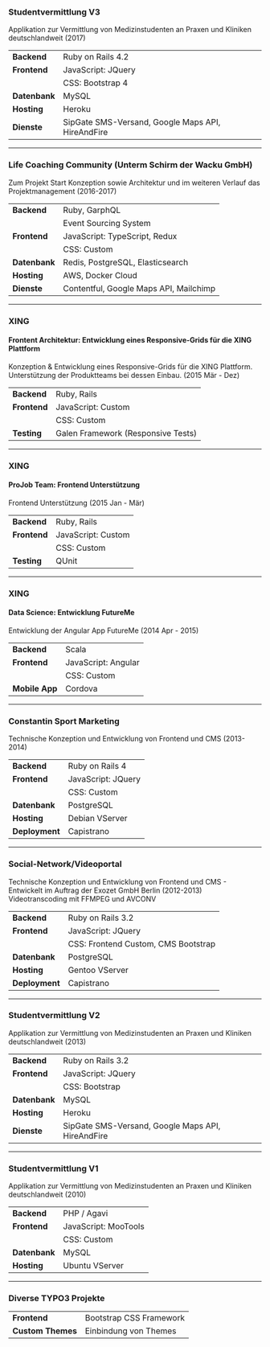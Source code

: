 ### Studentvermittlung V3
Applikation zur Vermittlung von Medizinstudenten an Praxen und Kliniken deutschlandweit (2017)

|   |   |
|---|---|
|__Backend__|Ruby on Rails 4.2|
|__Frontend__| JavaScript: JQuery|
|| CSS: Bootstrap 4|
|__Datenbank__|MySQL|
|__Hosting__|Heroku|
|__Dienste__|SipGate SMS-Versand, Google Maps API, HireAndFire|


<p class="image-line">
<i class="icon ruby" title="Ruby" title="Ruby"></i>
<i class="icon rails" title="Rails"></i>
<i class="icon haml" title="Haml"></i>
<i class="icon jquery" title="jQuery"></i>
<i class="icon bootstrap" title="Bootstrap"></i>
<i class="icon sass" title="SASS"></i>
<i class="icon mysql" title="MySQL"></i>
<i class="icon sipgate" title="SipGate"></i>
<i class="icon google_maps" title="Google Maps"></i>
<i class="icon heroku" title="Heroku"></i>
</p>

---

### Life Coaching Community (Unterm Schirm der Wacku GmbH)
Zum Projekt Start Konzeption sowie Architektur und im weiteren Verlauf das Projektmanagement (2016-2017)

|   |   |
|---|---|
|__Backend__|Ruby, GarphQL|
||Event Sourcing System|
|__Frontend__| JavaScript: TypeScript, Redux|
|| CSS: Custom|
|__Datenbank__|Redis, PostgreSQL, Elasticsearch|
|__Hosting__|AWS, Docker Cloud|
|__Dienste__|Contentful, Google Maps API, Mailchimp|

<p class="image-line">
<i class="icon ruby" title="Ruby"></i>
<i class="icon angular" title="Angular"></i>
<i class="icon redux" title="Redux"></i>
<i class="icon webpack" title="Webpack"></i>
<i class="icon typescript" title="TypeScript"></i>
<i class="icon sass" title="SASS"></i>
<i class="icon heroku" title="Elasticsearch"></i>
<i class="icon postgresql" title="PostgreSQL"></i>
<i class="icon redis" title="Redis"></i>
<i class="icon google_maps" title="Google Maps"></i>
<i class="icon contentful" title="Contentful"></i>
<i class="icon docker" title="Docker"></i>
</p>

---

### XING

#### Frontent Architektur: Entwicklung eines Responsive-Grids für die XING Plattform
Konzeption & Entwicklung eines Responsive-Grids für die XING Plattform. Unterstützung der Produktteams bei dessen Einbau. (2015 Mär - Dez)

|   |   |
|---|---|
|__Backend__|Ruby, Rails|
|__Frontend__|JavaScript: Custom|
|| CSS: Custom|
|__Testing__|Galen Framework (Responsive Tests)|

<p class="image-line">
<i class="icon ruby" title="Ruby"></i>
<i class="icon rails" title="Rails"></i>
<i class="icon javascript" title="JavaScript"></i>
<i class="icon sass" title="SASS"></i>
<i class="icon galen" title="Galen Framework"></i>
</p>

---

### XING

#### ProJob Team: Frontend Unterstützung
Frontend Unterstützung (2015 Jan - Mär)

|   |   |
|---|---|
|__Backend__|Ruby, Rails|
|__Frontend__|JavaScript: Custom|
||CSS: Custom|
|__Testing__|QUnit|

<p class="image-line">
<i class="icon ruby" title="Ruby"></i>
<i class="icon rails" title="Rails"></i>
<i class="icon javascript" title="JavaScript"></i>
<i class="icon sass" title="SASS"></i>
<i class="icon qunit" title="QUnit"></i>
</p>

---

### XING

#### Data Science: Entwicklung FutureMe
Entwicklung der Angular App FutureMe (2014 Apr - 2015)

|   |   |
|---|---|
|__Backend__|Scala|
|__Frontend__|JavaScript: Angular|
|| CSS: Custom|
|__Mobile App__|Cordova|

<p class="image-line">
<i class="icon angular" title="Angular"></i>
<i class="icon gulp" title="Gulp"></i>
<i class="icon grunt" title="Grunt"></i>
<i class="icon jquery" title="jQuery"></i>
<i class="icon sass" title="SASS"></i>
<i class="icon cordova" title="Cordova"></i>
<i class="icon google_maps" title="Google Maps"></i>
</p>

---

### Constantin Sport Marketing
Technische Konzeption und Entwicklung von Frontend und CMS (2013-2014) 

|   |   |
|---|---|
|__Backend__|Ruby on Rails 4|
|__Frontend__| JavaScript: JQuery|
|| CSS: Custom|
|__Datenbank__|PostgreSQL|
|__Hosting__|Debian VServer|
|__Deployment__|Capistrano|

<p class="image-line">
<i class="icon ruby" title="Ruby"></i>
<i class="icon rails" title="Rails"></i>
<i class="icon haml" title="Haml"></i>
<i class="icon jquery" title="jQuery"></i>
<i class="icon sass" title="SASS"></i>
<i class="icon postgresql" title="PostgreSQL"></i>
<i class="icon capistrano" title="Capistrano"></i>
<i class="icon debian" title="Debian"></i>
</p>

---

### Social-Network/Videoportal
Technische Konzeption und Entwicklung von Frontend und CMS - Entwickelt im Auftrag der Exozet GmbH Berlin (2012-2013)
Videotranscoding mit FFMPEG und AVCONV

|   |   |
|---|---|
|__Backend__|Ruby on Rails 3.2|
|__Frontend__| JavaScript: JQuery|
|| CSS: Frontend Custom, CMS Bootstrap|
|__Datenbank__|PostgreSQL|
|__Hosting__|Gentoo VServer|
|__Deployment__|Capistrano|


<p class="image-line">
<i class="icon ruby" title="Ruby"></i>
<i class="icon rails" title="Rails"></i>
<i class="icon jquery" title="jQuery"></i>
<i class="icon bootstrap" title="Bootstrap"></i>
<i class="icon less" title="Less"></i>
<i class="icon postgresql" title="PostgreSQL"></i>
<i class="icon ffmpeg" title="FFMPEG"></i>
</p>

---

### Studentvermittlung V2
Applikation zur Vermittlung von Medizinstudenten an Praxen und Kliniken deutschlandweit (2013)

|   |   |
|---|---|
|__Backend__|Ruby on Rails 3.2|
|__Frontend__| JavaScript: JQuery|
|| CSS: Bootstrap|
|__Datenbank__|MySQL|
|__Hosting__|Heroku|
|__Dienste__|SipGate SMS-Versand, Google Maps API, HireAndFire|

<p class="image-line">
<i class="icon ruby" title="Ruby"></i>
<i class="icon rails" title="Rails"></i>
<i class="icon haml" title="Haml"></i>
<i class="icon jquery" title="jQuery"></i>
<i class="icon coffeescript" title="CoffeeScript"></i>
<i class="icon bootstrap" title="Bootstrap"></i>
<i class="icon less" title="Less"></i>
<i class="icon mysql" title="MySQL"></i>
<i class="icon sipgate" title="SipGate"></i>
<i class="icon google_maps" title="Google Maps"></i>
<i class="icon heroku" title="Heroku"></i>
</p>

---

### Studentvermittlung V1
Applikation zur Vermittlung von Medizinstudenten an Praxen und Kliniken deutschlandweit (2010)

|   |   |
|---|---|
|__Backend__|PHP / Agavi|
|__Frontend__| JavaScript: MooTools|
|| CSS: Custom|
|__Datenbank__|MySQL|
|__Hosting__|Ubuntu VServer|

<p class="image-line">
<i class="icon php" title="PHP"></i>
<i class="icon mootools" title="MooTools"></i>
<i class="icon mysql" title="MySQL"></i>
<i class="icon ubuntu" title="Ubuntu"></i>
</p>

---

### Diverse TYPO3 Projekte
|   |   |
|---|---|
|__Frontend__|Bootstrap CSS Framework|
|__Custom Themes__|Einbindung von Themes|

<p class="image-line">
<i class="icon typo3" title="Typo3"></i>
<i class="icon php" title="PHP"></i>
<i class="icon jquery" title="jQuery"></i>
<i class="icon mysql" title="MySQL"></i>
<i class="icon ubuntu" title="Ubuntu"></i>
<i class="icon bootstrap" title="Bootstrap"></i>
</p>